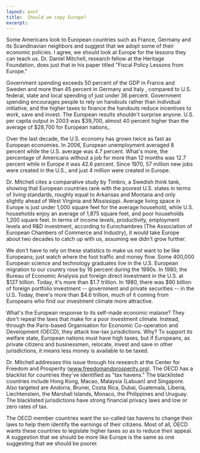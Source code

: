 ```yaml
---
layout: post
title:  Should we copy Europe?
excerpt:
---
```












Some Americans look to European countries such as France, Germany and its Scandinavian neighbors and suggest that we adopt some of their economic policies. I agree, we should look at Europe for the lessons they can teach us. Dr. Daniel Mitchell, research fellow at the Heritage Foundation, does just that in his paper titled "Fiscal Policy Lessons from Europe."

Government spending exceeds 50 percent of the GDP in France and Sweden and more than 45 percent in Germany and Italy , compared to U.S. federal, state and local spending of just under 36 percent. Government spending encourages people to rely on handouts rather than individual initiative, and the higher taxes to finance the handouts reduce incentives to work, save and invest. The European results shouldn't surprise anyone. U.S. per capita output in 2003 was $39,700, almost 40 percent higher than the average of $28,700 for European nations,.

Over the last decade, the U.S. economy has grown twice as fast as European economies. In 2006, European unemployment averaged 8 percent while the U.S. average was 4.7 percent. What's more, the percentage of Americans without a job for more than 12 months was 12.7 percent while in Europe it was 42.6 percent. Since 1970, 57 million new jobs were created in the U.S., and just 4 million were created in Europe.

Dr. Mitchell cites a comparative study by Timbro, a Swedish think tank, showing that European countries rank with the poorest U.S. states in terms of living standards, roughly equal to Arkansas and Montana and only slightly ahead of West Virginia and Mississippi. Average living space in Europe is just under 1,000 square feet for the average household, while U.S. households enjoy an average of 1,875 square feet, and poor households 1,200 square feet. In terms of income levels, productivity, employment levels and R&D investment, according to Eurochambres (The Association of European Chambers of Commerce and Industry), it would take Europe about two decades to catch up with us, assuming we didn't grow further.

We don't have to rely on these statistics to make us not want to be like Europeans; just watch where the foot traffic and money flow. Some 400,000 European science and technology graduates live in the U.S. European migration to our country rose by 16 percent during the 1990s. In 1980, the Bureau of Economic Analysis put foreign direct investment in the U.S. at $127 billion. Today, it's more than $1.7 trillion. In 1980, there was $90 billion of foreign portfolio investment -- government and private securities -- in the U.S. Today, there's more than $4.6 trillion, much of it coming from Europeans who find our investment climate more attractive.

What's the European response to its self-made economic malaise? They don't repeal the laws that make for a poor investment climate. Instead, through the Paris-based Organisation for Economic Co-operation and Development (OECD), they attack low-tax jurisdictions. Why? To support its welfare state, European nations must have high taxes, but if Europeans, as private citizens and businessmen, relocate, invest and save in other jurisdictions, it means less money is available to be taxed.

Dr. Mitchell addresses this issue through his research at the Center for Freedom and Prosperity (www.freedomandprosperity.org). The OECD has a blacklist for countries they've identified as "tax havens." The blacklisted countries include Hong Kong, Macao, Malaysia (Labuan) and Singapore. Also targeted are Andorra, Brunei, Costa Rica, Dubai, Guatemala, Liberia, Liechtenstein, the Marshall Islands, Monaco, the Philippines and Uruguay. The blacklisted jurisdictions have strong financial privacy laws and low or zero rates of tax.

The OECD member countries want the so-called tax havens to change their laws to help them identify the earnings of their citizens. Most of all, OECD wants these countries to legislate higher taxes so as to reduce their appeal. A suggestion that we should be more like Europe is the same as one suggesting that we should be poorer.




